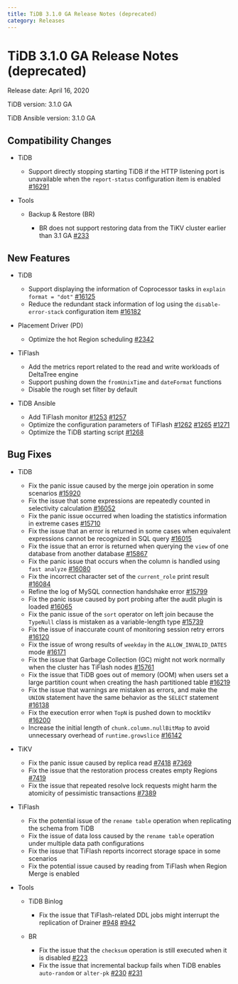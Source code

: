 ```yaml
---
title: TiDB 3.1.0 GA Release Notes (deprecated)
category: Releases
---
```


# TiDB 3.1.0 GA Release Notes (deprecated)

Release date: April 16, 2020

TiDB version: 3.1.0 GA

TiDB Ansible version: 3.1.0 GA

## Compatibility Changes

+ TiDB

    - Support directly stopping starting TiDB if the HTTP listening port is unavailable when the `report-status` configuration item is enabled [#16291](https://github.com/pingcap/tidb/pull/16291)

+ Tools

    - Backup & Restore (BR)

        * BR does not support restoring data from the TiKV cluster earlier than 3.1 GA [#233](https://github.com/pingcap/br/pull/233)

## New Features

+ TiDB

    - Support displaying the information of Coprocessor tasks in `explain format = "dot"` [#16125](https://github.com/pingcap/tidb/pull/16125)
    - Reduce the redundant stack information of log using the `disable-error-stack` configuration item [#16182](https://github.com/pingcap/tidb/pull/16182)

+ Placement Driver (PD)

    - Optimize the hot Region scheduling [#2342](https://github.com/pingcap/pd/pull/2342)

+ TiFlash

    - Add the metrics report related to the read and write workloads of DeltaTree engine
    - Support pushing down the `fromUnixTime` and `dateFormat` functions
    - Disable the rough set filter by default

+ TiDB Ansible

    - Add TiFlash monitor [#1253](https://github.com/pingcap/tidb-ansible/pull/1253) [#1257](https://github.com/pingcap/tidb-ansible/pull/1257)
    - Optimize the configuration parameters of TiFlash [#1262](https://github.com/pingcap/tidb-ansible/pull/1262) [#1265](https://github.com/pingcap/tidb-ansible/pull/1265) [#1271](https://github.com/pingcap/tidb-ansible/pull/1271)
    - Optimize the TiDB starting script [#1268](https://github.com/pingcap/tidb-ansible/pull/1268)

## Bug Fixes

+ TiDB

    - Fix the panic issue caused by the merge join operation in some scenarios [#15920](https://github.com/pingcap/tidb/pull/15920)
    - Fix the issue that some expressions are repeatedly counted in selectivity calculation [#16052](https://github.com/pingcap/tidb/pull/16052)
    - Fix the panic issue occurred when loading the statistics information in extreme cases [#15710](https://github.com/pingcap/tidb/pull/15710)
    - Fix the issue that an error is returned in some cases when equivalent expressions cannot be recognized in SQL query [#16015](https://github.com/pingcap/tidb/pull/16015)
    - Fix the issue that an error is returned when querying the `view` of one database from another database [#15867](https://github.com/pingcap/tidb/pull/15867)
    - Fix the panic issue that occurs when the column is handled using `fast analyze` [#16080](https://github.com/pingcap/tidb/pull/16080)
    - Fix the incorrect character set of the `current_role` print result [#16084](https://github.com/pingcap/tidb/pull/16084)
    - Refine the log of MySQL connection handshake error [#15799](https://github.com/pingcap/tidb/pull/15799)
    - Fix the panic issue caused by port probing after the audit plugin is loaded [#16065](https://github.com/pingcap/tidb/pull/16065)
    - Fix the panic issue of the `sort` operator on left join because the `TypeNull` class is mistaken as a variable-length type [#15739](https://github.com/pingcap/tidb/pull/15739)
    - Fix the issue of inaccurate count of monitoring session retry errors [#16120](https://github.com/pingcap/tidb/pull/16120)
    - Fix the issue of wrong results of `weekday` in the `ALLOW_INVALID_DATES` mode [#16171](https://github.com/pingcap/tidb/pull/16171)
    - Fix the issue that Garbage Collection (GC) might not work normally when the cluster has TiFlash nodes [#15761](https://github.com/pingcap/tidb/pull/15761)
    - Fix the issue that TiDB goes out of memory (OOM) when users set a large partition count when creating the hash partitioned table [#16219](https://github.com/pingcap/tidb/pull/16219)
    - Fix the issue that warnings are mistaken as errors, and make the `UNION` statement have the same behavior as the `SELECT` statement [#16138](https://github.com/pingcap/tidb/pull/16138)
    - Fix the execution error when `TopN` is pushed down to mocktikv [#16200](https://github.com/pingcap/tidb/pull/16200)
    - Increase the initial length of `chunk.column.nullBitMap` to avoid unnecessary overhead of `runtime.growslice` [#16142](https://github.com/pingcap/tidb/pull/16142)

+ TiKV

    - Fix the panic issue caused by replica read [#7418](https://github.com/tikv/tikv/pull/7418) [#7369](https://github.com/tikv/tikv/pull/7369)
    - Fix the issue that the restoration process creates empty Regions [#7419](https://github.com/tikv/tikv/pull/7419)
    - Fix the issue that repeated resolve lock requests might harm the atomicity of pessimistic transactions [#7389](https://github.com/tikv/tikv/pull/7389)

+ TiFlash

    - Fix the potential issue of the `rename table` operation when replicating the schema from TiDB
    - Fix the issue of data loss caused by the `rename table` operation under multiple data path configurations
    - Fix the issue that TiFlash reports incorrect storage space in some scenarios
    - Fix the potential issue caused by reading from TiFlash when Region Merge is enabled

+ Tools

    - TiDB Binlog

        * Fix the issue that TiFlash-related DDL jobs might interrupt the replication of Drainer [#948](https://github.com/pingcap/tidb-binlog/pull/948) [#942](https://github.com/pingcap/tidb-binlog/pull/942)

    - BR

        * Fix the issue that the `checksum` operation is still executed when it is disabled [#223](https://github.com/pingcap/br/pull/223)
        * Fix the issue that incremental backup fails when TiDB enables `auto-random` or `alter-pk` [#230](https://github.com/pingcap/br/pull/230) [#231](https://github.com/pingcap/br/pull/231)
